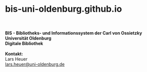 # bis-uni-oldenburg.github.io
<br /><br />
<strong>BIS - Bibliotheks- und Informationssystem der Carl von Ossietzky Universität Oldenburg</strong>
<br />
<strong>Digitale Bibliothek</strong>
<br /><br />
<strong>Kontakt:</strong>
<br />Lars Heuer
<br />lars.heuer@uni-oldenburg.de
